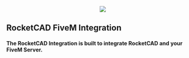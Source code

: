 <p align="center">
  <img src="https://i.imgur.com/2Ta20FV.png"/>
</p>

## RocketCAD FiveM Integration

#### The RocketCAD Integration is built to integrate RocketCAD and your FiveM Server.
